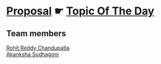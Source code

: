 # [Proposal](https://github.com/Rohitreddz/proposal)  ☛ [Topic Of The Day](https://github.com/Rohitreddz/Topic-of-the-Day)
## Team members 
[Rohit Reddy Chandupatla](https://github.com/rohitreddz) </br>
[Akanksha Sudhagoni](https://github.com/S542046) </br>
